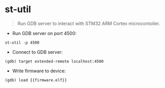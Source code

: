 # st-util

> Run GDB server to interact with STM32 ARM Cortex microcontoller.

- Run GDB server on port 4500:

`st-util -p 4500`

- Connect to GDB server:

`(gdb) target extended-remote localhost:4500`

- Write firmware to device:

`(gdb) load {{firmware.elf}}`
